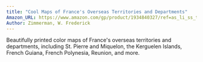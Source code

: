 ```yaml
---
title: "Cool Maps of France's Overseas Territories and Departments"
Amazon_URL: https://www.amazon.com/gp/product/1934840327/ref=as_li_ss_tl?ie=UTF8&linkCode=ll1&tag=internetbo00a-20
Author: Zimmerman, W. Frederick
---
```

Beautifully printed color maps of France's overseas territories and departments, including St. Pierre and Miquelon, the Kerguelen Islands, French Guiana, French Polynesia, Reunion, and more.
